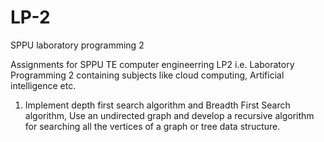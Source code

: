 # LP-2
SPPU laboratory programming 2 

Assignments for SPPU TE computer engineerring LP2 i.e. Laboratory Programming 2 containing subjects like cloud computing, Artificial intelligence etc.
1. Implement depth first search algorithm and Breadth First Search algorithm, Use an undirected graph and develop a recursive algorithm for searching all the vertices of a graph or tree data structure. 
